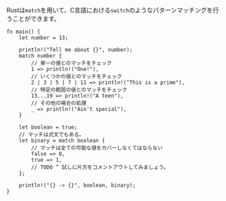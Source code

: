 <!-- Rust provides pattern matching via the `match` keyword, which can be used like
a C `switch`. -->
Rustは`match`を用いて、C言語における`switch`のようなパターンマッチングを行うことができます。

``` rust,editable
fn main() {
    let number = 13;

    println!("Tell me about {}", number);
    match number {
        // 単一の値とのマッチをチェック
        1 => println!("One!"),
        // いくつかの値とのマッチをチェック
        2 | 3 | 5 | 7 | 11 => println!("This is a prime"),
        // 特定の範囲の値とのマッチをチェック
        13...19 => println!("A teen"),
        // その他の場合の処理
        _ => println!("Ain't special"),
    }

    let boolean = true;
    // マッチは式文でもある。
    let binary = match boolean {
        // マッチは全ての可能な値をカバーしなくてはならない
        false => 0,
        true => 1,
        // TODO ^ 試しに片方をコメントアウトしてみましょう。
    };

    println!("{} -> {}", boolean, binary);
}

```
